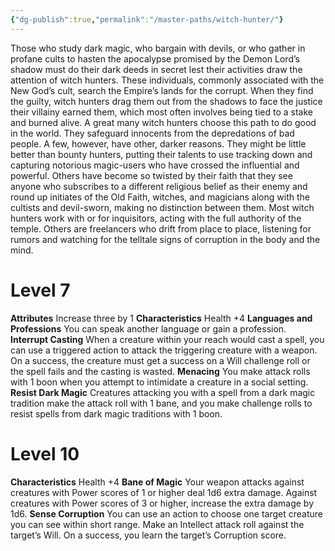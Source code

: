 ```yaml
---
{"dg-publish":true,"permalink":"/master-paths/witch-hunter/"}
---
```


Those who study dark magic, who bargain with devils, or who gather in profane cults to hasten the apocalypse promised by the Demon Lord’s shadow must do their dark deeds in secret lest their activities draw the attention of witch hunters. These individuals, commonly associated with the New God’s cult, search the Empire’s lands for the corrupt. When they find the guilty, witch hunters drag them out from the shadows to face the justice their villainy earned them, which most often involves being tied to a stake and burned alive.
A great many witch hunters choose this path to do good in the world. They safeguard innocents from the depredations of bad people. A few, however, have other, darker reasons. They might be little better than bounty hunters, putting their talents to use tracking down and capturing notorious magic-users who have crossed the influential and powerful. Others have become so twisted by their faith that they see anyone who subscribes to a different religious belief as their enemy and round up initiates of the Old Faith, witches, and magicians along with the cultists and devil-sworn, making no distinction between them.
Most witch hunters work with or for inquisitors, acting with the full authority of the temple. Others are freelancers who drift from place to place, listening for rumors and watching for the telltale signs of corruption in the body and the mind.
# Level 7
**Attributes** Increase three by 1
**Characteristics** Health +4
**Languages and Professions** You can speak another language or gain a profession.
**Interrupt Casting** When a creature within your reach would cast a spell, you can use a triggered action to attack the triggering creature with a weapon. On a success, the creature must get a success on a Will challenge roll or the spell fails and the casting is wasted.
**Menacing** You make attack rolls with 1 boon when you attempt to intimidate a creature in a social setting.
**Resist Dark Magic** Creatures attacking you with a spell from a dark magic tradition make the attack roll with 1 bane, and you make challenge rolls to resist spells from dark magic traditions with 1 boon.
# Level 10
**Characteristics** Health +4
**Bane of Magic** Your weapon attacks against creatures with Power scores of 1 or higher deal 1d6 extra damage. Against creatures with Power scores of 3 or higher, increase the extra damage by 1d6.
**Sense Corruption** You can use an action to choose one target creature you can see within short range. Make an Intellect attack roll against the target’s Will. On a success, you learn the target’s Corruption score.